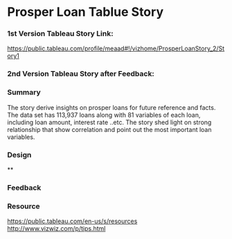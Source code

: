 # Prosper Loan Tablue Story

### 1st Version Tableau Story Link:
https://public.tableau.com/profile/meaad#!/vizhome/ProsperLoanStory_2/Story1

### 2nd Version Tableau Story after Feedback:

### Summary

The story derive insights on prosper loans for future reference and facts. The data set has 113,937 loans along with 81 variables of each loan, including loan amount, interest rate ..etc. The story shed light on strong relationship that show correlation and point out the most important loan variables.

### Design
** 

### Feedback



    
 ### Resource
 
https://public.tableau.com/en-us/s/resources
http://www.vizwiz.com/p/tips.html


